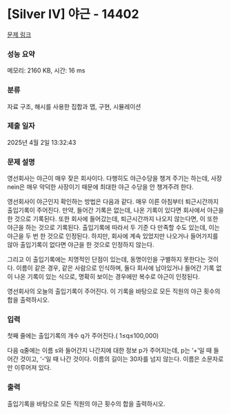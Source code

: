 # [Silver IV] 야근 - 14402 

[문제 링크](https://www.acmicpc.net/problem/14402) 

### 성능 요약

메모리: 2160 KB, 시간: 16 ms

### 분류

자료 구조, 해시를 사용한 집합과 맵, 구현, 시뮬레이션

### 제출 일자

2025년 4월 2일 13:32:43

### 문제 설명

<p>영선회사는 야근이 매우 잦은 회사이다. 다행히도 야근수당을 챙겨 주기는 하는데, 사장 nein은 매우 악덕한 사장이기 때문에 최대한 야근 수당을 안 챙겨주려 한다.</p>

<p>영선회사이 야근인지 확인하는 방법은 다음과 같다. 매우 이른 아침부터 퇴근시간까지 출입기록이 주어진다. 만약, 들어간 기록은 없는데, 나온 기록이 있다면 회사에서 야근을 한 것으로 기록된다. 또한 회사에 들어갔는데, 퇴근시간까지 나오지 않는다면, 이 또한 야근을 하는 것으로 기록된다. 출입기록에 따라서 두 기준 다 만족할 수도 있는데, 이는 야근을 두 번 한 것으로 인정된다. 하지만, 회사에 계속 있었지만 나오거나 들어가지를 않아 출입기록이 없다면 야근을 한 것으로 인정하지 않는다.</p>

<p>그리고 이 출입기록에는 치명적인 단점이 있는데, 동명이인을 구별하지 못한다는 것이다. 이름이 같은 경우, 같은 사람으로 인식하며, 둘다 회사에 남아있거나 들어간 기록 없이 나온 기록이 있는 식으로, 명확히 보이는 경우에만 복수로 야근이 인정된다.</p>

<p>영선회사의 오늘의 출입기록이 주어진다. 이 기록을 바탕으로 모든 직원의 야근 횟수의 합을 출력하시오.</p>

### 입력 

 <p>첫째 줄에는 출입기록의 개수 q가 주어진다.( 1≤q≤100,000)</p>

<p>다음 q줄에는 이름 s와 들어간지 나간지에 대한 정보 p가 주어지는데, p는 ‘+’일 때 들어간 것이고, ‘-‘일 때 나간 것이다. 이름의 길이는 30자를 넘지 않는다. 이름은 소문자로만 이루어져 있다.</p>

### 출력 

 <p>출입기록을 바탕으로 모든 직원의 야근 횟수의 합을 출력하시오.</p>

